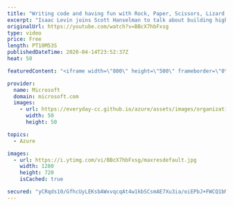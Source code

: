 ```yaml
---
title: "Writing code and having fun with Rock, Paper, Scissors, Lizard, Spock | Azure Friday"
excerpt: "Isaac Levin joins Scott Hanselman to talk about building highly scalable applications and having fun with the Rock, Paper, Scissors, Lizard, Spock sample application. Rock, Paper, Scissors, Lizard, Spock is a multi-language application built with Visual Studio and Visual Studio Code, deployed with GitHub"
originalUrl: https://youtube.com/watch?v=BBcX7hbFxsg
type: video
price: Free
length: PT10M53S
publishedDateTime: 2020-04-14T23:52:37Z
heat: 50

featuredContent: "<iframe width=\"800\" height=\"500\" frameborder=\"0\" src=\"https://www.youtube.com/embed/BBcX7hbFxsg\" allow=\"accelerometer; autoplay; encrypted-media; gyroscope; picture-in-picture\" allowfullscreen></iframe>"

provider:
  name: Microsoft
  domain: microsoft.com
  images:
    - url: https://everyday-cc.github.io/azure/assets/images/organizations/microsoft.com-50x50.jpg
      width: 50
      height: 50

topics:
  - Azure

images:
  - url: https://i.ytimg.com/vi/BBcX7hbFxsg/maxresdefault.jpg
    width: 1280
    height: 720
    isCached: true

secured: "yCRqds10/GfhcUyLEKsbAWxvqcqAt4w1kbSCsmAE7Xu3ia/oiEPbJ+FWCQ1bMbTOFsf0bOpSPNQt9oKOxOBwAFInX5+lEemcPS4VgDcSl5L7xQPhk+aqNRFZqEE3cp+dln669ajB8VUhwB97qUstNj1NHPHwWVDntQHHRFDGBJE14z4IzWNZ+czybiTdNDgOW/Ui2ZKbbmPUyq3/bSspppQEyqBClIE769tqY7SxrF2Im90aTVS/3z6E5LJTg1eOLKV6RRTL7MhPogbh7E6sIefT4iMZr/y0tsibxBGJMwlnrtltvRaxOTThqkwHAAQIRJ7XWxBuYVbnSmOfblsU2VDnFucWjCc3w2u40s6E5EHsib1wkFFKR0L8A9y0P/buR0fsavWunj5xyG04xILNV5+FOaORVlJT9kL0IuvNn6Q=;i/qnQSlQ7iTyjVk3xhc49w=="
---
```


